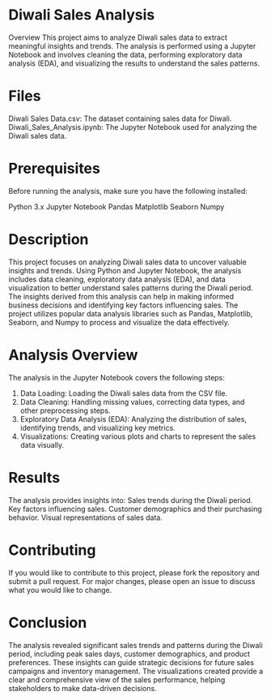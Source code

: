 # Diwali Sales Analysis
Overview
This project aims to analyze Diwali sales data to extract meaningful insights and trends. The analysis is performed using a Jupyter Notebook and involves cleaning the data, performing exploratory data analysis (EDA), and visualizing the results to understand the sales patterns.

# Files
Diwali Sales Data.csv: The dataset containing sales data for Diwali.
Diwali_Sales_Analysis.ipynb: The Jupyter Notebook used for analyzing the Diwali sales data.
# Prerequisites
Before running the analysis, make sure you have the following installed:

Python 3.x
Jupyter Notebook
Pandas
Matplotlib
Seaborn
Numpy
# Description
This project focuses on analyzing Diwali sales data to uncover valuable insights and trends. Using Python and Jupyter Notebook, the analysis includes data cleaning, exploratory data analysis (EDA), and data visualization to better understand sales patterns during the Diwali period. The insights derived from this analysis can help in making informed business decisions and identifying key factors influencing sales. The project utilizes popular data analysis libraries such as Pandas, Matplotlib, Seaborn, and Numpy to process and visualize the data effectively.
# Analysis Overview
The analysis in the Jupyter Notebook covers the following steps:
1. Data Loading: Loading the Diwali sales data from the CSV file.
2. Data Cleaning: Handling missing values, correcting data types, and other preprocessing steps.
3. Exploratory Data Analysis (EDA): Analyzing the distribution of sales, identifying trends, and visualizing key metrics.
4. Visualizations: Creating various plots and charts to represent the sales data visually.
# Results
The analysis provides insights into:
Sales trends during the Diwali period.
Key factors influencing sales.
Customer demographics and their purchasing behavior.
Visual representations of sales data.
# Contributing
If you would like to contribute to this project, please fork the repository and submit a pull request. For major changes, please open an issue to discuss what you would like to change.
# Conclusion
The analysis revealed significant sales trends and patterns during the Diwali period, including peak sales days, customer demographics, and product preferences. These insights can guide strategic decisions for future sales campaigns and inventory management. The visualizations created provide a clear and comprehensive view of the sales performance, helping stakeholders to make data-driven decisions.
